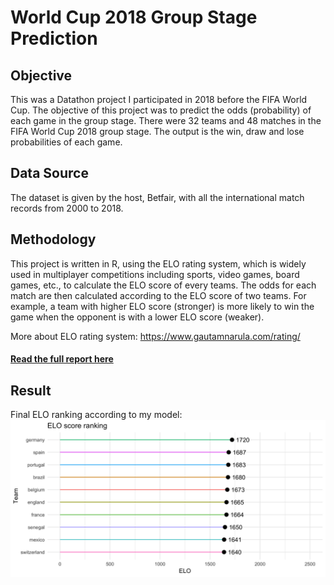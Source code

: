 # World Cup 2018 Group Stage Prediction
## Objective

This was a Datathon project I participated in 2018 before the FIFA World Cup. The objective of this project was to predict the odds (probability) of each game in the group stage. There were 32 teams and 48 matches in the FIFA World Cup 2018 group stage. The output is the win, draw and lose probabilities of each game. 


## Data Source

The dataset is given by the host, Betfair, with all the international match records from 2000 to 2018. 


## Methodology

This project is written in R, using the ELO rating system, which is widely used in multiplayer competitions including sports, video games, board games, etc., to calculate the ELO score of every teams. The odds for each match are then calculated according to the ELO score of two teams. For example, a team with higher ELO score (stronger) is more likely to win the game when the opponent is with a lower ELO score (weaker).

More about ELO rating system: https://www.gautamnarula.com/rating/


#### [Read the full report here](https://nbviewer.jupyter.org/gist/tommy539/60595e205ee03594042d654ab79a7994)

## Result
Final ELO ranking according to my model:
![text](https://github.com/tommy539/Data-Science-Project/blob/master/World%20Cup%202018%20prediction/ELO.png "ELO ranking")
